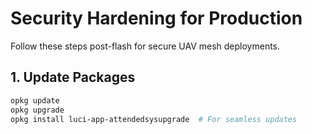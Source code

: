 # Security Hardening for Production

Follow these steps post-flash for secure UAV mesh deployments.

## 1. Update Packages
```bash
opkg update
opkg upgrade
opkg install luci-app-attendedsysupgrade  # For seamless updates